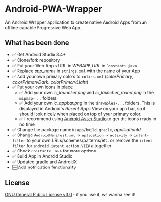 # Android-PWA-Wrapper

An Android Wrapper application to create native Android Apps from an offline-capable Progressive Web App.

## What has been done
- ✅ Get Android Studio 3.4+
- ✅ Clone/fork repository
- ✅ Put your Web App's URL in _WEBAPP_URL_ in `Constants.java`
- ✅ Replace *app_name* in `strings.xml` with the name of your App
- ✅ Add your own primary colors to `colors.xml` (*colorPrimary, colorPrimaryDark, colorPrimaryLight*)
- ✅ Put your own icons in place:
  - ✅ Add your own _ic_launcher.png_ and _ic_launcher_round.png_ in the `mipmap-...` folders
  - ✅ Add your own _ic_appbar.png_ in the `drawables-...` folders. This is displayed in Android's _Recent Apps_ View on your app bar, so it should look nicely when placed on top of your primary color.
  - ✅ I recommend using [Android Asset Studio](https://romannurik.github.io/AndroidAssetStudio) to get the icons ready in no time
- ✅ Change the package name in `app/build.gradle`, *applicationId*
- ✅ Change `AndroidManifest.xml` -> `aplication` -> `activity` -> `intent-filter` to your own URLs/schemes/patterns/etc. or remove the `intent-filter` for `android.intent.action.VIEW` altogether
- ✅ Check `Constants.java` for more options
- ✅ Build App in Android Studio
- ✅ Updated gradle and AndroidX
- 🆕 Add notification functionality 

## License
[GNU General Public License v3.0](https://www.gnu.org/licenses/gpl-3.0.en.html) - if you use it, we wanna see it!
